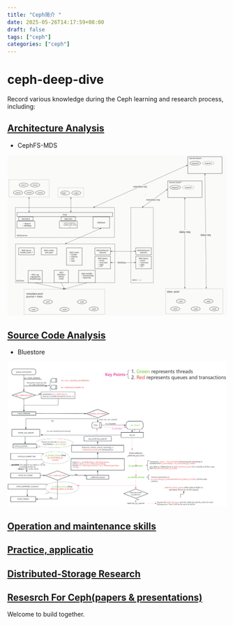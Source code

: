 ```yaml
---
title: "Ceph简介 "
date: 2025-05-26T14:17:59+08:00
draft: false
tags: ["ceph"]
categories: ["ceph"]
---
```

# ceph-deep-dive

Record various knowledge during the Ceph learning and research process, including:

## [Architecture Analysis](https://github.com/wuhongsong/ceph-deep-dive/tree/main/Architecture-Analysis)
  
* CephFS-MDS

![image.png|600](https://raw.githubusercontent.com/YLShiJustFly/picturebed/main/images20250530152434.png)


## [Source Code Analysis](https://github.com/wuhongsong/ceph-deep-dive/tree/main/Code-Analysis)

* Bluestore

![image.png|600](https://raw.githubusercontent.com/YLShiJustFly/picturebed/main/images20250530152522.png)
  
## [Operation and maintenance skills](https://github.com/wuhongsong/ceph-deep-dive/tree/main/Operation-Skills)
  
## [Practice, applicatio](https://github.com/wuhongsong/ceph-deep-dive/tree/main/Application-Practice)

## [Distributed-Storage Research](https://github.com/wuhongsong/ceph-deep-dive/tree/main/Distributed-Storage)

## [Resesrch For Ceph(papers & presentations)](https://github.com/wuhongsong/ceph-deep-dive/issues/7)


Welcome to build together.


